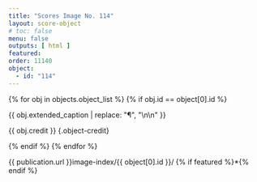 ```yaml
---
title: "Scores Image No. 114"
layout: score-object
# toc: false
menu: false
outputs: [ html ]
featured: 
order: 11140
object:
  - id: "114"
---
```


{% for obj in objects.object_list %}
{% if obj.id == object[0].id %}

{{ obj.extended_caption | replace: "¶", "\n\n" }}

{{ obj.credit }} {.object-credit}

{% endif %}
{% endfor %}

<div class="object-credit object-url is-print-only">

{{ publication.url }}image-index/{{ object[0].id }}/ {% if featured %}*{% endif %}

</div>
